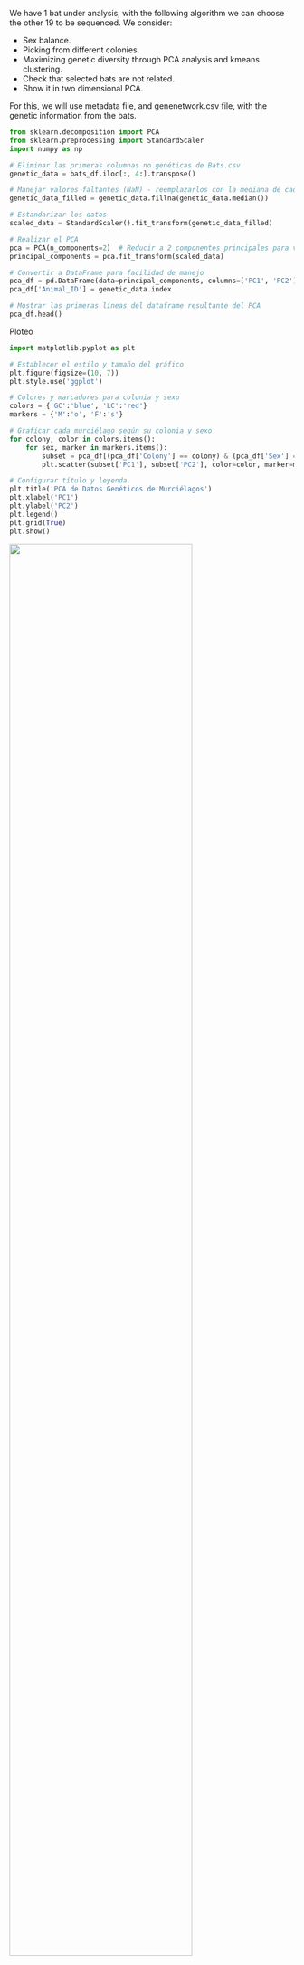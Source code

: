 We have 1 bat under analysis, with the following algorithm we can choose the other 19 to be sequenced. We consider:
 
 - Sex balance.
 - Picking from different colonies.
 - Maximizing genetic diversity through PCA analysis and kmeans clustering.
 - Check that selected bats are not related.
 - Show it in two dimensional PCA.

For this, we will use metadata file, and genenetwork.csv file, with the genetic information from the bats.

```python 
from sklearn.decomposition import PCA
from sklearn.preprocessing import StandardScaler
import numpy as np

# Eliminar las primeras columnas no genéticas de Bats.csv
genetic_data = bats_df.iloc[:, 4:].transpose()

# Manejar valores faltantes (NaN) - reemplazarlos con la mediana de cada columna
genetic_data_filled = genetic_data.fillna(genetic_data.median())

# Estandarizar los datos
scaled_data = StandardScaler().fit_transform(genetic_data_filled)

# Realizar el PCA
pca = PCA(n_components=2)  # Reducir a 2 componentes principales para visualización
principal_components = pca.fit_transform(scaled_data)

# Convertir a DataFrame para facilidad de manejo
pca_df = pd.DataFrame(data=principal_components, columns=['PC1', 'PC2'])
pca_df['Animal_ID'] = genetic_data.index

# Mostrar las primeras líneas del dataframe resultante del PCA
pca_df.head()
```

Ploteo

```python 
import matplotlib.pyplot as plt

# Establecer el estilo y tamaño del gráfico
plt.figure(figsize=(10, 7))
plt.style.use('ggplot')

# Colores y marcadores para colonia y sexo
colors = {'GC':'blue', 'LC':'red'}
markers = {'M':'o', 'F':'s'}

# Graficar cada murciélago según su colonia y sexo
for colony, color in colors.items():
    for sex, marker in markers.items():
        subset = pca_df[(pca_df['Colony'] == colony) & (pca_df['Sex'] == sex)]
        plt.scatter(subset['PC1'], subset['PC2'], color=color, marker=marker, s=50, label=f'{colony}-{sex}')

# Configurar título y leyenda
plt.title('PCA de Datos Genéticos de Murciélagos')
plt.xlabel('PC1')
plt.ylabel('PC2')
plt.legend()
plt.grid(True)
plt.show()
```

<img src="https://github.com/MarsicoFL/batPed/assets/55600771/5072c38c-96ef-4173-b36c-f606f1b6e376" width="80%">

```python 
# Número de murciélagos a seleccionar de cada categoría
num_to_select = 5  # 5 machos y 5 hembras de cada colonia

# Crear un DataFrame vacío para almacenar los murciélagos seleccionados
selected_bats = pd.DataFrame()

# Seleccionar murciélagos de diferentes áreas del gráfico, asegurando el equilibrio de sexo y colonia
for colony in ['GC', 'LC']:
    for sex in ['M', 'F']:
        subset = pca_df[(pca_df['Colony'] == colony) & (pca_df['Sex'] == sex)]
        
        # Seleccionar murciélagos de manera equitativa en el espacio PC1 y PC2
        # Para ello, ordenamos por PC1 y PC2 y seleccionamos de manera intercalada
        subset_sorted = subset.sort_values(by=['PC1', 'PC2'])
        selected_from_subset = subset_sorted.iloc[::len(subset) // num_to_select][:num_to_select]
        
        selected_bats = selected_bats.append(selected_from_subset)

selected_bats.reset_index(drop=True, inplace=True)
selected_bats
```

The selection!

|    |       PC1 |       PC2 | Animal_ID | Colony | Sex | MinimumAgeYrs |
|---:|----------:|----------:|:----------|:-------|:----|--------------:|
|  0 | -23.9876  | -18.286   | GSO-12-p  | GC     | M   | NaN           |
|  1 |  13.498   | -13.1921  | GSO-138-d | GC     | M   | NaN           |
|  2 |  27.143   |  22.4251  | GSO-97-c  | GC     | M   | NaN           |
|  3 |  37.656   |  -4.86746 | GSO-143-p   | GC     | *   | NaN           |
|  4 |  52.8923  | -20.8896  | GSO-63-g  | GC     | M   | NaN           |
|  5 |   2.14418 |   2.47417 | GSO-116-b | GC     | F   | NaN           |
|  6 |  25.0437  |  -3.15348 | GSO-111-c  | GC     | *   | NaN           |
|  7 |  31.3515  | -39.149   | GSO-45-k  | GC     | F   | NaN           |
|  8 |  40.4481  | -30.7723  | GSO-59-c  | GC     | F   | NaN           |
|  9 |  43.2621  |  27.6184  | GSO-58-f  | GC     | F   | NaN           |
| 10 | -53.6469  | -29.3207  | GSO-79-p  | LC     | M   | 5.5589        |
| 11 | -48.7845  |  11.1514  | GSO-129-b | LC     | M   | 8.2411        |
| 12 | -39.8911  |  19.5242  | GSO-90-n  | LC     | M   | 0.720548      |
| 13 | -29.414   |  31.7277  | GSO-133-h | LC     | M   | 2.23562       |
| 14 | -26.9571  |  -9.0733  | GSO-33-k  | LC     | M   | 5.5589        |
| 15 | -50.4741  | -20.2984  | GSO-88-c  | LC     | *   | *           |
| 16 | -33.6347  |  10.1725  | GSO-6-d   | LC     | F   | 1.80822       |
| 17 | -26.4434  | -48.3378  | GSO-112-n | LC     | F   | 6.83836       |
| 18 | -13.7882  | -26.2434  | GSO-70-p  | LC     | F   | 5.27123       |
| 19 |  -1.48976 | -27.0941  | GSO-25-p  | LC     | *   | *       |

(*) Indicate that this individuals could be changed and are released from gender balance definition.

Now we plot it:

```python 
# Establecer el estilo y tamaño del gráfico
plt.figure(figsize=(10, 7))
plt.style.use('default')

# Graficar todos los murciélagos en gris
plt.scatter(pca_df['PC1'], pca_df['PC2'], color='lightgray', label='Not Selected', s=50, alpha=0.7)

# Resaltar los murciélagos seleccionados según su colonia y sexo
english_labels = {'GC': 'GC', 'LC': 'LC', 'M': 'Male', 'F': 'Female'}
for colony, color in colors.items():
    for sex, marker in markers.items():
        subset = selected_bats[(selected_bats['Colony'] == colony) & (selected_bats['Sex'] == sex)]
        plt.scatter(subset['PC1'], subset['PC2'], color=color, marker=marker, s=50, label=f'{english_labels[colony]}-{english_labels[sex]} Selected', edgecolor='black')

# Configurar título y leyenda
plt.title('PCA of Bat Genetic Data (Selected Bats Highlighted)')
plt.xlabel('PC1')
plt.ylabel('PC2')
plt.legend()
plt.grid(True)
plt.show()
```


<img src="https://github.com/MarsicoFL/batPed/assets/55600771/7d6671eb-4b8c-4915-9748-4dee1e5e22a7" width="80%">


We also check it with previously performed clustering:

![clustering](https://github.com/MarsicoFL/batPed/assets/55600771/497eac72-ac6f-46dd-8aa5-ce1a4133b1ec)

